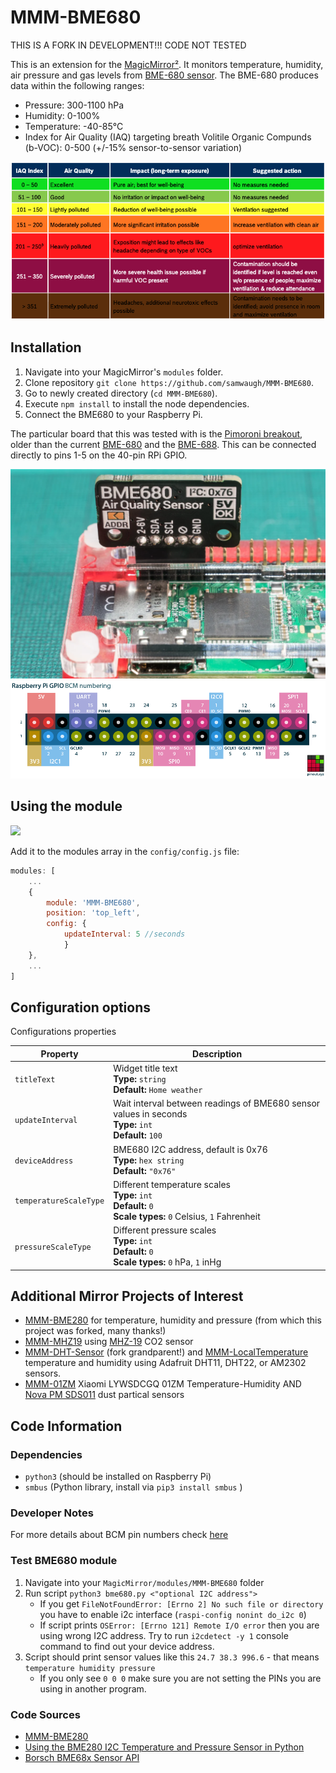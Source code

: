 # MMM-BME680

THIS IS A FORK IN DEVELOPMENT!!! CODE NOT TESTED

This is an extension for the [MagicMirror²](https://github.com/MichMich/MagicMirror). It monitors temperature, humidity, air pressure and gas levels from [BME-680 sensor](https://www.bosch-sensortec.com/products/environmental-sensors/gas-sensors/bme680/). The BME-680 produces data within the following ranges:

- Pressure: 300-1100 hPa
- Humidity: 0-100%
- Temperature: -40-85°C 
- Index for Air Quality (IAQ) targeting breath Volitile Organic Compunds (b-VOC): 0-500 (+/-15% sensor-to-sensor variation)

<img src=".github/IAQ.png">

## Installation
1. Navigate into your MagicMirror's `modules` folder.
2. Clone repository `git clone https://github.com/samwaugh/MMM-BME680`.
3. Go to newly created directory (`cd MMM-BME680`).
4. Execute `npm install` to install the node dependencies.
5. Connect the BME680 to your Raspberry Pi.

The particular board that this was tested with is the [Pimoroni breakout](https://learn.pimoroni.com/article/getting-started-with-bme680-breakout), older  than the current [BME-680](https://shop.pimoroni.com/products/bme680-breakout?variant=12491552129107) and the [BME-688](https://shop.pimoroni.com/products/bme688-breakout?variant=39336951709779). This can be connected directly to pins 1-5 on the 40-pin RPi GPIO.

<img src=".github/bme680-5.webp">
<img src=".github/RXD PWM0.png">

## Using the module

<img src=".github/example.png">

Add it to the modules array in the `config/config.js` file:

````javascript
modules: [
	...
	{
		module: 'MMM-BME680',
		position: 'top_left',
		config: {
			updateInterval: 5 //seconds
			}
	},
	...
]
````

## Configuration options

Configurations properties

<table width="100%">
	<thead>
		<tr>
			<th>Property</th>
			<th width="100%">Description</th>
		</tr>
	<thead>
	<tbody>
		<tr>
			<td><code>titleText</code></td>
			<td>Widget title text
				<br><b>Type:</b> <code>string</code>
				<br><b>Default:</b> <code>Home weather</code>
			</td>
		</tr>
		<tr>
			<td><code>updateInterval</code></td>
			<td>Wait interval between readings of BME680 sensor values in seconds
				<br><b>Type:</b> <code>int</code>
				<br><b>Default:</b> <code>100</code>
			</td>
		</tr>
		<tr>
			<td><code>deviceAddress</code></td>
			<td>BME680 I2C address, default is 0x76
				<br><b>Type:</b> <code>hex string</code>
				<br><b>Default:</b> <code>"0x76"</code>
			</td>
		</tr>
		<tr>
			<td><code>temperatureScaleType</code></td>
			<td>Different temperature scales
				<br><b>Type:</b> <code>int</code>
				<br><b>Default:</b> <code>0</code>
				<br><b>Scale types:</b> <code>0</code> Celsius, <code>1</code> Fahrenheit
			</td>
		</tr>
		<tr>
			<td><code>pressureScaleType</code></td>
			<td>Different pressure scales
				<br><b>Type:</b> <code>int</code>
				<br><b>Default:</b> <code>0</code>
				<br><b>Scale types:</b> <code>0</code> hPa, <code>1</code> inHg
			</td>
		</tr>
	</tbody>
</table>

## Additional Mirror Projects of Interest

- [MMM-BME280](https://github.com/awitwicki/MMM-BME280) for temperature, humidity and pressure (from which this project was forked, many thanks!)
- [MMM-MHZ19](https://github.com/awitwicki/MMM-MHZ19) using [MHZ-19](https://revspace.nl/MHZ19) CO2 sensor
- [MMM-DHT-Sensor](https://github.com/bernardpletikosa/MMM-DHT-Sensor) (fork grandparent!) and [MMM-LocalTemperature](https://github.com/glitch452/MMM-LocalTemperature) temperature and humidity using Adafruit DHT11, DHT22, or AM2302 sensors.
- [MMM-01ZM](https://github.com/rubinho101/MMM-01ZM) Xiaomi LYWSDCGQ 01ZM Temperature-Humidity AND [Nova PM SDS011](https://microcontrollerslab.com/nova-pm-sds011-dust-sensor-pinout-working-interfacing-datasheet/) dust partical sensors 

## Code Information
### Dependencies
- `python3` (should be installed on Raspberry Pi)
- `smbus` (Python library, install via `pip3 install smbus` )

### Developer Notes
For more details about BCM pin numbers check [here](http://www.raspberrypi-spy.co.uk/2012/06/simple-guide-to-the-rpi-gpio-header-and-pins)

### Test BME680 module
1. Navigate into your `MagicMirror/modules/MMM-BME680` folder
2. Run script `python3 bme680.py <"optional I2C address">`
   - If you get `FileNotFoundError: [Errno 2] No such file or directory` you have to enable i2c interface (`raspi-config nonint do_i2c 0`)
   - If script prints `OSError: [Errno 121] Remote I/O error` then you are using wrong I2C address. Try to run `i2cdetect -y 1` console command to find out your device address.
3. Script should print sensor values like this `24.7 38.3 996.6` - that means `temperature humidity pressure`
   - If you only see `0 0 0` make sure you are not setting the PINs you are using in another program. 

### Code Sources

- [MMM-BME280](https://github.com/awitwicki/MMM-BME280)
- [Using the BME280 I2C Temperature and Pressure Sensor in Python](https://www.raspberrypi-spy.co.uk/2016/07/using-bme280-i2c-temperature-pressure-sensor-in-python/)
- [Borsch BME68x Sensor API](https://github.com/BoschSensortec/BME68x-Sensor-API)

